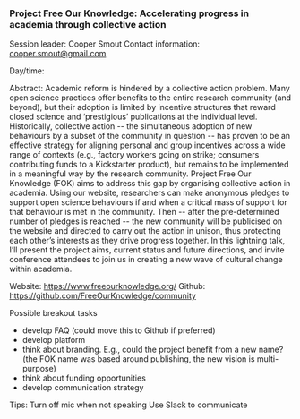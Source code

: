 ### Project Free Our Knowledge: Accelerating progress in academia through collective action

Session leader: Cooper Smout
Contact information: cooper.smout@gmail.com

Day/time: 

Abstract: Academic reform is hindered by a collective action problem. Many open science practices offer benefits to the entire research community (and beyond), but their adoption is limited by incentive structures that reward closed science and ‘prestigious’ publications at the individual level. Historically, collective action -- the simultaneous adoption of new behaviours by a subset of the community in question -- has proven to be an effective strategy for aligning personal and group incentives across a wide range of contexts (e.g., factory workers going on strike; consumers contributing funds to a Kickstarter product), but remains to be implemented in a meaningful way by the research community. Project Free Our Knowledge (FOK) aims to address this gap by organising collective action in academia. Using our website, researchers can make anonymous pledges to support open science behaviours if and when a critical mass of support for that behaviour is met in the community. Then -- after the pre-determined number of pledges is reached -- the new community will be publicised on the website and directed to carry out the action in unison, thus protecting each other’s interests as they drive progress together. In this lightning talk, I’ll present the project aims, current status and future directions, and invite conference attendees to join us in creating a new wave of cultural change within academia.


Website: https://www.freeourknowledge.org/ 
Github: https://github.com/FreeOurKnowledge/community 

Possible breakout tasks
- develop FAQ (could move this to Github if preferred)
- develop platform 
- think about branding. E.g., could the project benefit from a new name? (the FOK name was based around publishing, the new vision is multi-purpose)
- think about funding opportunities
- develop communication strategy

Tips:
Turn off mic when not speaking
Use Slack to communicate


